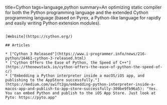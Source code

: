 title=Cython
tags=language,python
summary=An optimizing static compiler for both the Python programming language and the extended Cython programming language (based on Pyrex, a Python-like language for rapidly and easily writing Python extension modules).
~~~~~~

[Website](https://cython.org/)

## Articles

* ["Cython 3 Released"](https://www.i-programmer.info/news/216-python/16461-cython-3-released.html)
* ["Cython Offers the Ease of Python, the Speed of C++"](https://thenewstack.io/cython-offers-the-ease-of-python-the-speed-of-c/)
* ["Embedding a Python interpreter inside a macOS/iOS app, and publishing to the AppStore successfully."](https://medium.com/swift2go/embedding-python-interpreter-inside-a-macos-app-and-publish-to-app-store-successfully-309be9fb96a5): "Yes. You can embed Python and publish to the iOS App Store. Just look at Pyto: https://pyto.app"

